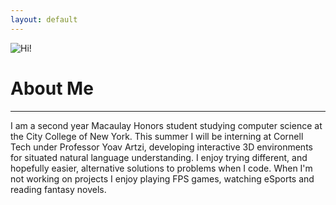 ```yaml
---
layout: default
---
```


![Hi!](https://avatars0.githubusercontent.com/u/14955890?v=3&s=460)

# About Me
---


I am a second year Macaulay Honors student studying computer science at
the City College of New York. This summer I will be interning at Cornell Tech under Professor Yoav Artzi, developing interactive 3D environments for situated natural language understanding. I enjoy trying different,
and hopefully easier, alternative solutions to problems when I code. When I'm not
working on projects I enjoy playing FPS games, watching eSports and reading fantasy novels.
